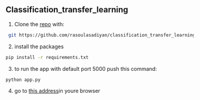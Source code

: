## Classification_transfer_learning

1. Clone the [repo](https://github.com/rasoulasadiyan/classification_transfer_learning) with:
```bash
 git https://github.com/rasoulasadiyan/classification_transfer_learning
```

2. install the packages
```bash
pip install -r requirements.txt
```

3. to run the app with default port 5000 push this command:
```bash
python app.py
```

4. go to [this address](http://127.0.0.1:5000)in youre browser





